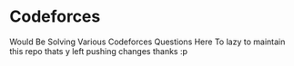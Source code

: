 #   Codeforces

Would Be Solving Various Codeforces Questions Here
To lazy to maintain this repo thats y left pushing changes thanks :p
